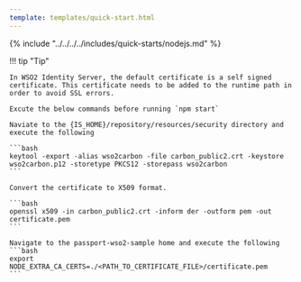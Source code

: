 ```yaml
---
template: templates/quick-start.html
---
```


<script>
  const meta = {
    what_you_will_learn: [
      "Create new Node.js app",
      "Install Passport Asgardeo strategy <a href='https://www.npmjs.com/package/@asgardeo/passport-asgardeo' target='_blank' rel='noopener noreferrer'>@asgardeo/passport-asgardeo</a>",
      "Add user login and logout",
      "Display user profile information"
    ],
    prerequisites: [
      "About 15 minutes",
      "<a href='{{ base_path }}/get-started/quick-set-up/'>Set-up {{ product_name }}</a>",
      "Install <a href='https://nodejs.org/en/download/package-manager' target='_blank' rel='noopener noreferrer'>Node.js</a> on your system.",
      "Make sure you have a JavaScript package manager like <code>npm</code>, <code>yarn</code>, or <code>pnpm</code>.",
      "A favorite text editor or IDE"
    ],
    source_code: "<a href='https://github.com/asgardeo-samples/asgardeo-javascript-samples/tree/main/passport-asgardeo-sample' target='_blank' class='github-icon'>WSO2 IS Node.js Sample</a>"
  };
</script>

{% include "../../../../includes/quick-starts/nodejs.md" %}

!!! tip "Tip"

    In WSO2 Identity Server, the default certificate is a self signed certificate. This certificate needs to be added to the runtime path in order to avoid SSL errors.

    Excute the below commands before running `npm start`

    Naviate to the {IS_HOME}/repository/resources/security directory and execute the following

    ```bash
    keytool -export -alias wso2carbon -file carbon_public2.crt -keystore wso2carbon.p12 -storetype PKCS12 -storepass wso2carbon
    ```

    Convert the certificate to X509 format.

    ```bash
    openssl x509 -in carbon_public2.crt -inform der -outform pem -out certificate.pem
    ```

    Navigate to the passport-wso2-sample home and execute the following
    ```bash
    export NODE_EXTRA_CA_CERTS=./<PATH_TO_CERTIFICATE_FILE>/certificate.pem
    ```
